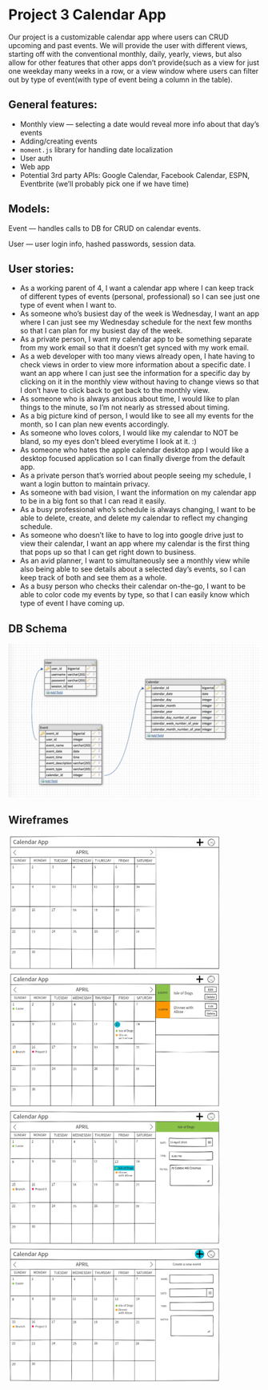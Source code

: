 # Project 3 Calendar App
Our project is a customizable calendar app where users can CRUD upcoming and past events. We will provide the user with different views, starting off with the conventional monthly, daily, yearly, views, but also allow for other features that other apps don’t provide(such as a view for just one weekday many weeks in a row, or a view window where users can filter out by type of event(with type of event being a column in the table).  

## General features:
- Monthly view — selecting a date would reveal more info about that day’s events 
- Adding/creating events
- `moment.js` library for handling date localization
- User auth
- Web app
- Potential 3rd party APIs: Google Calendar, Facebook Calendar, ESPN, Eventbrite (we’ll probably pick one if we have time)

## Models:
Event — handles calls to DB for CRUD on calendar events.

User — user login info, hashed passwords, session data.

## User stories:

- As a working parent of 4, I want a calendar app where I can keep track of different types of events (personal, professional) so I can see just one type of event when I want to. 
- As someone who’s busiest day of the week is Wednesday, I want an app where I can just see my Wednesday schedule for the next few months so that I can plan for my busiest day of the week. 
- As a private person, I want my calendar app to be something separate from my work email so that it doesn’t get synced with my work email. 
- As a web developer with too many views already open, I hate having to check views in order to view more information about a specific date. I want an app where I can just see the information for a specific day by clicking on it in the monthly view without having to change views so that I don’t have to click back to get back to the monthly view.
- As someone who is always anxious about time, I would like to plan things to the minute, so I’m not nearly as stressed about timing.
- As a big picture kind of person, I would like to see all my events for the month, so I can plan new events accordingly.
- As someone who loves colors, I would like my calendar to NOT be bland, so my eyes don't bleed everytime I look at it. :) 
- As someone who hates the apple calendar desktop app I would like a desktop focused application so I can finally diverge from the default app.
- As a private person that’s worried about people seeing my schedule, I want a login button to maintain privacy. 
- As  someone with bad vision, I want the information on my calendar app to be in a  big font so that I can read it easily. 
- As a busy professional who’s schedule is always changing, I want to be able to delete, create, and delete my calendar to reflect my changing schedule. 
- As someone who doesn’t like to have to log into google drive just to view their calendar, I want an app where my calendar is the first thing that pops up so that I can get right down to business. 
- As an avid planner, I want to simultaneously see a monthly view while also being able to see details about a selected day’s events, so I can keep track of both and see them as a whole. 
- As a busy person who checks their calendar on-the-go, I want to be able to color code my events by type, so that I can easily know which type of event I have coming up.

## DB Schema
<img src="./img/ERD/db-schema.png" width="600">

## Wireframes
<img src="./img/wireframes/Calendar.png" width="425"> <img src="./img/wireframes/Day_Detail.png" width="425"> <img src="./img/wireframes/Event_Edit.png" width="425"> <img src="./img/wireframes/Create_Event.png" width="425">
